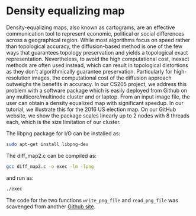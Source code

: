 # Density equalizing map

Density-equalizing maps, also known as cartograms, are an effective communication tool to represent economic, political or social differences across a geographical region. While most algorithms focus on speed rather than topological accuracy, the diffusion-based method is one of the few ways that guarantees topology preservation and yields a topological exact representation. Nevertheless, to avoid the high computational cost, inexact methods are often used instead, which can result in topological distortions as they don't algorithmically guarantee preservation. Particularly for high-resolution images, the computational cost of the diffusion approach outweighs the benefits in accuracy. In our CS205 project, we address this problem with a software package which is easily deployed from Github on any multicore/multinode cluster and or laptop. From an input image file, the user can obtain a density equalized map with significant speedup. In our tutorial, we illustrate this for the 2016 US election map. On our GitHub website, we show the package scales linearly up to 2 nodes with 8 threads each, which is the size limitation of our cluster.

The libpng package for I/O can be installed as:

```Bash
sudo apt-get install libpng-dev
```

The diff_map2.c can be compiled as:
```Bash
gcc diff_map2.c -o exec -lm -lpng
```
and run as:
```Bash
./exec
```

The code for the two functions `write_png_file` and `read_png_file` was scavenged from another [Github site](https://gist.github.com/niw/5963798).
